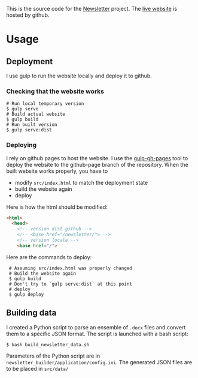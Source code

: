 This is the source code for the [Newsletter](https://github.com/BenjaminHabert/newsletter) project. The [live website](https://benjaminhabert.github.io/newsletter/) is  hosted by github.

# Usage

## Deployment

I use gulp to run the website locally and deploy it to github.

### Checking that the website works

```shell
# Run local temporary version
$ gulp serve
# Build actual website
$ gulp build
# Run built version
$ gulp serve:dist
```

### Deploying

I rely on github pages to host the website. I use the [gulp-gh-pages](https://www.npmjs.com/package/gulp-gh-pages) tool to deploy the website to the github-page branch of the repository. When the built website works properly, you have to

 - modify `src/index.html` to match the deployment state
 - build the website again
 - deploy

Here is how the html should be modified:
```html
<html>
  <head>
    <!-- version dist github -->
    <!-- <base href="/newsletter/"> -->
    <!-- version locale -->
    <base href="/">
```

Here are the commands to deploy:
```shell
 # Assuming src/index.html was properly changed
 # Build the website again
 $ gulp build
 # Don't try to `gulp serve:dist` at this point
 # deploy
 $ gulp deploy
```


## Building data

I created a Python script to parse an ensemble of `.docx` files and convert them to a specific JSON format. The script is launched with a bash script:

```shell
$ bash build_newsletter_data.sh
```

Parameters of the Python script are in `newsletter_builder/application/config.ini`. The generated JSON files are to be placed in `src/data/`
